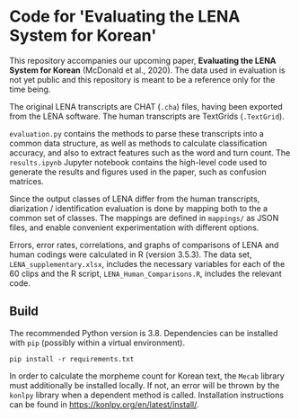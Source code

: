 # Code for 'Evaluating the LENA System for Korean'

This repository accompanies our upcoming paper, **Evaluating the LENA System for Korean** (McDonald et al., 2020).
The data used in evaluation is not yet public and this repository is meant to be a reference only for the time being.

The original LENA transcripts are CHAT (`.cha`) files, having been exported from the LENA software.
The human transcripts are TextGrids (`.TextGrid`).

`evaluation.py` contains the methods to parse these transcripts into a common data structure, as well as methods to calculate classification accuracy, and also to extract features such as the word and turn count.
The `results.ipynb` Jupyter notebook contains the high-level code used to generate the results and figures used in the paper, such as confusion matrices.

Since the output classes of LENA differ from the human transcripts, diarization / identification evaluation is done by mapping both to the a common set of classes.
The mappings are defined in `mappings/` as JSON files, and enable convenient experimentation with different options.

Errors, error rates, correlations, and graphs of comparisons of LENA and human codings were calculated in R (version 3.5.3). The data set, `LENA_supplementary.xlsx`, includes the necessary variables for each of the 60 clips and the R script, `LENA_Human_Comparisons.R`, includes the relevant code.


## Build

The recommended Python version is 3.8.
Dependencies can be installed with `pip` (possibly within a virtual environment).

```
pip install -r requirements.txt
```

In order to calculate the morpheme count for Korean text, the `Mecab` library must additionally be installed locally.
If not, an error will be thrown by the `konlpy` library when a dependent method is called.
Installation instructions can be found in https://konlpy.org/en/latest/install/.